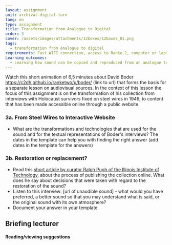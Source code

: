 ```yaml
---
layout: assignment
unit: archival-digital-turn
lang: en
type: assignment
title: Transformation from Analogue to Digital
order: 3
cover: /assets/images/attachments/12boxes/12boxes_01.png
tags:
  - transformation from analogue to digital 
requirements: Fast WIFI connection, access to Ranke.2, computer or laptop, application on laptop or computer to view video,
Learning outcomes:
  - Learning how sound can be copied and reproduced from an analogue to a digital carrier
---
```


Watch this short animation of 6,5 minutes about David Boder https://c2dh.github.io/ranketwo/u/boder/ (link to url) that forms the basis for a separate lesson on audiovisual sources. In the context of this lesson the focus of this assignment is on the transformation of his collection from interviews with Holocaust survivors fixed on steel wires in 1946, to content that has been made accessible online through a public website. 

<!-- more -->

<!-- briefing-student -->
### 3a. From Steel Wires to Interactive Website 
<!-- section-contents -->
- What are the transformations and technologies that are used for the sound and for the textual representations of Boder's interviews? 
The dates in the template can help you with finding the right answer
(add dates in the template for the answers) 


<!-- section -->
### 3b. Restoration or replacement?
<!-- section-contents -->

- Read this [short article by curator Ralph Pugh of the Illinois Institute of Technology](https://drive.google.com/open?id=1AtN6BKshFShiEE_6Hl-RTLcCJIe60ySI), about the process of publishing the collection online. What does he say about decisions that were taken with regard to the restoration of the sound? 
- Listen to this interview: [url of unaudible sound] - what would you have preferred, a better sound so that you may understand what is said, or the original sound with its own atmosphere? 
- Document your answer in your template 


<!-- briefing-teacher -->
## Briefing lecturer


#### Reading/viewing  suggestions



